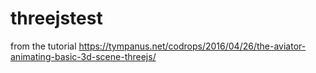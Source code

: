 # threejstest
from the tutorial https://tympanus.net/codrops/2016/04/26/the-aviator-animating-basic-3d-scene-threejs/
